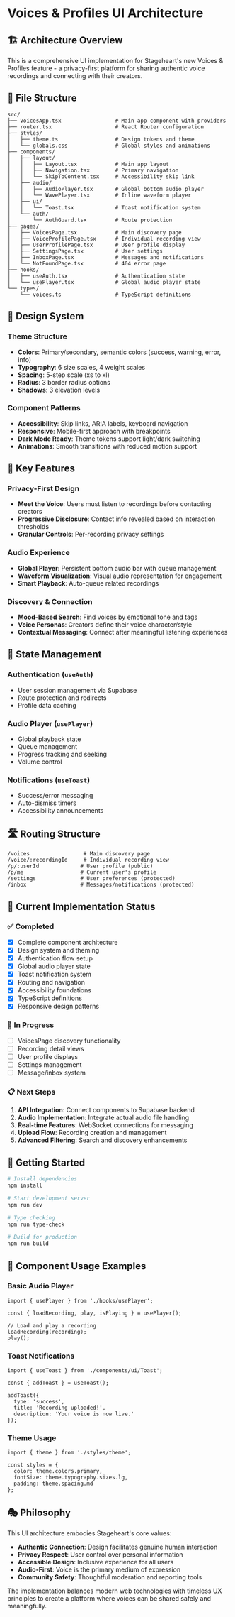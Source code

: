 # Voices & Profiles UI Architecture

## 🏗️ Architecture Overview

This is a comprehensive UI implementation for Stageheart's new Voices & Profiles feature - a privacy-first platform for sharing authentic voice recordings and connecting with their creators.

## 📁 File Structure

```
src/
├── VoicesApp.tsx                 # Main app component with providers
├── router.tsx                    # React Router configuration
├── styles/
│   ├── theme.ts                  # Design tokens and theme
│   └── globals.css               # Global styles and animations
├── components/
│   ├── layout/
│   │   ├── Layout.tsx            # Main app layout
│   │   ├── Navigation.tsx        # Primary navigation
│   │   └── SkipToContent.tsx     # Accessibility skip link
│   ├── audio/
│   │   ├── AudioPlayer.tsx       # Global bottom audio player
│   │   └── WavePlayer.tsx        # Inline waveform player
│   ├── ui/
│   │   └── Toast.tsx             # Toast notification system
│   └── auth/
│       └── AuthGuard.tsx         # Route protection
├── pages/
│   ├── VoicesPage.tsx            # Main discovery page
│   ├── VoiceProfilePage.tsx      # Individual recording view
│   ├── UserProfilePage.tsx       # User profile display
│   ├── SettingsPage.tsx          # User settings
│   ├── InboxPage.tsx             # Messages and notifications
│   └── NotFoundPage.tsx          # 404 error page
├── hooks/
│   ├── useAuth.tsx               # Authentication state
│   └── usePlayer.tsx             # Global audio player state
└── types/
    └── voices.ts                 # TypeScript definitions
```

## 🎨 Design System

### Theme Structure
- **Colors**: Primary/secondary, semantic colors (success, warning, error, info)
- **Typography**: 6 size scales, 4 weight scales
- **Spacing**: 5-step scale (xs to xl)
- **Radius**: 3 border radius options
- **Shadows**: 3 elevation levels

### Component Patterns
- **Accessibility**: Skip links, ARIA labels, keyboard navigation
- **Responsive**: Mobile-first approach with breakpoints
- **Dark Mode Ready**: Theme tokens support light/dark switching
- **Animations**: Smooth transitions with reduced motion support

## 🎯 Key Features

### Privacy-First Design
- **Meet the Voice**: Users must listen to recordings before contacting creators
- **Progressive Disclosure**: Contact info revealed based on interaction thresholds
- **Granular Controls**: Per-recording privacy settings

### Audio Experience
- **Global Player**: Persistent bottom audio bar with queue management
- **Waveform Visualization**: Visual audio representation for engagement
- **Smart Playback**: Auto-queue related recordings

### Discovery & Connection
- **Mood-Based Search**: Find voices by emotional tone and tags
- **Voice Personas**: Creators define their voice character/style
- **Contextual Messaging**: Connect after meaningful listening experiences

## 🔧 State Management

### Authentication (`useAuth`)
- User session management via Supabase
- Route protection and redirects
- Profile data caching

### Audio Player (`usePlayer`)
- Global playback state
- Queue management
- Progress tracking and seeking
- Volume control

### Notifications (`useToast`)
- Success/error messaging
- Auto-dismiss timers
- Accessibility announcements

## 🛣️ Routing Structure

```
/voices                 # Main discovery page
/voice/:recordingId     # Individual recording view
/p/:userId             # User profile (public)
/p/me                  # Current user's profile
/settings              # User preferences (protected)
/inbox                 # Messages/notifications (protected)
```

## 🎪 Current Implementation Status

### ✅ Completed
- [x] Complete component architecture
- [x] Design system and theming
- [x] Authentication flow setup
- [x] Global audio player state
- [x] Toast notification system
- [x] Routing and navigation
- [x] Accessibility foundations
- [x] TypeScript definitions
- [x] Responsive design patterns

### 🔄 In Progress
- [ ] VoicesPage discovery functionality
- [ ] Recording detail views
- [ ] User profile displays
- [ ] Settings management
- [ ] Message/inbox system

### 📋 Next Steps
1. **API Integration**: Connect components to Supabase backend
2. **Audio Implementation**: Integrate actual audio file handling
3. **Real-time Features**: WebSocket connections for messaging
4. **Upload Flow**: Recording creation and management
5. **Advanced Filtering**: Search and discovery enhancements

## 🚀 Getting Started

```bash
# Install dependencies
npm install

# Start development server
npm run dev

# Type checking
npm run type-check

# Build for production
npm run build
```

## 📱 Component Usage Examples

### Basic Audio Player
```tsx
import { usePlayer } from './hooks/usePlayer';

const { loadRecording, play, isPlaying } = usePlayer();

// Load and play a recording
loadRecording(recording);
play();
```

### Toast Notifications
```tsx
import { useToast } from './components/ui/Toast';

const { addToast } = useToast();

addToast({
  type: 'success',
  title: 'Recording uploaded!',
  description: 'Your voice is now live.'
});
```

### Theme Usage
```tsx
import { theme } from './styles/theme';

const styles = {
  color: theme.colors.primary,
  fontSize: theme.typography.sizes.lg,
  padding: theme.spacing.md
};
```

## 🎭 Philosophy

This UI architecture embodies Stageheart's core values:
- **Authentic Connection**: Design facilitates genuine human interaction
- **Privacy Respect**: User control over personal information
- **Accessible Design**: Inclusive experience for all users
- **Audio-First**: Voice is the primary medium of expression
- **Community Safety**: Thoughtful moderation and reporting tools

The implementation balances modern web technologies with timeless UX principles to create a platform where voices can be shared safely and meaningfully.